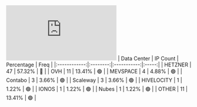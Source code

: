 ![Diagramm](https://github.com/obajay/StateSync-snapshots/blob/main/Projects/Nois/1/README.md)
| Data Center | IP Count | Percentage | Freq |
|:------------:|:--------:|:-----------:|:-----:|
| HETZNER | 47 | 57.32% | 🔴 |
| OVH | 11 | 13.41% | 🟢 |
| MEVSPACE | 4 | 4.88% | 🟢 |
| Contabo | 3 | 3.66% | 🟢 |
| Scaleway | 3 | 3.66% | 🟢 |
| HIVELOCITY | 1 | 1.22% | 🟢 |
| IONOS | 1 | 1.22% | 🟢 |
| Nubes | 1 | 1.22% | 🟢 |
| OTHER | 11 | 13.41% | 🟢 |